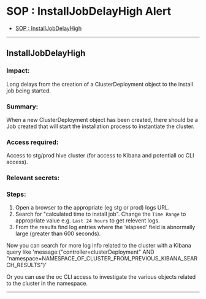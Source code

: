 # SOP : InstallJobDelayHigh Alert

<!-- TOC depthTo:2 -->

- [SOP : InstallJobDelayHigh](#installjobdelayhigh)

<!-- /TOC -->

---

## InstallJobDelayHigh

### Impact:
Long delays from the creation of a ClusterDeployment object to the install job being started.

### Summary:
When a new ClusterDeployment object has been created, there should be a Job created that will start the installation process to instantiate the cluster.

### Access required:
Access to stg/prod hive cluster (for access to Kibana and potentiall oc CLI access).

### Relevant secrets:

### Steps:
1. Open a browser to the appropriate (eg stg or prod) logs URL.
2. Search for "calculated time to install job". Change the `Time Range` to appropriate value e.g. `Last 24 hours` to get relevent logs.
3. From the results find log entries where the 'elapsed' field is abnormally large (greater than 600 seconds).

Now you can search for more log info related to the cluster with a Kibana query like 'message:("controller=clusterDeployment" AND "namespace=NAMESPACE_OF_CLUSTER_FROM_PREVIOUS_KIBANA_SEARCH_RESULTS")'

Or you can use the oc CLI access to investigate the various objects related to the cluster in the namespace.

---

